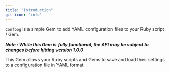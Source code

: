 ```yaml
---
title: "Introduction"
git-icon: "info"
---
```

`Confoog` is a simple Gem to add YAML configuration files to your Ruby script / Gem.

__*Note : While this Gem is fully functional, the API may be subject to changes before hitting version 1.0.0*__

This Gem allows your Ruby scripts and Gems to save and load their settings to a configuration file in YAML format.
